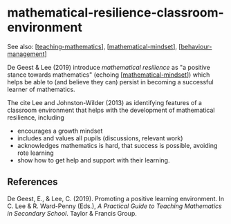 # mathematical-resilience-classroom-environment

See also: [[teaching-mathematics]], [[mathematical-mindset]], [[behaviour-management]]

De Geest & Lee (2019) introduce _mathematical resilience_ as "a positive stance towards mathematics" (echoing [[mathematical-mindset]]) which helps be able to (and believe they can) persist in becoming a successful learner of mathematics.

The cite Lee and Johnston-Wilder (2013) as identifying features of a classroom environment that helps with the development of mathematical resilience, including

- encourages a growth mindset 
- includes and values all pupils (discussions, relevant work)
- acknowledges mathematics is hard, that success is possible, avoiding rote learning
- show how to get help and support with their learning.


## References

De Geest, E., & Lee, C. (2019). Promoting a positive learning environment. In C. Lee & R. Ward-Penny (Eds.), *A Practical Guide to Teaching Mathematics in Secondary School*. Taylor & Francis Group.


[//begin]: # "Autogenerated link references for markdown compatibility"
[teaching-mathematics]: teaching-mathematics "Teaching Mathematics"
[mathematical-mindset]: mathematical-mindset "Mathematical Mindset"
[behaviour-management]: ../behaviour-management "Behaviour management"
[//end]: # "Autogenerated link references"